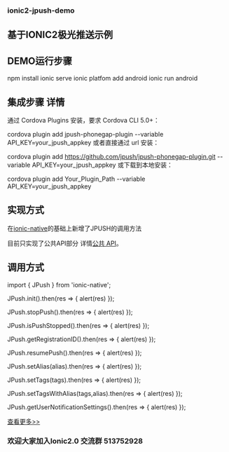 ### ionic2-jpush-demo
## 基于IONIC2极光推送示例


## DEMO运行步骤
npm install
ionic serve
ionic platfom add android
ionic run android

## 集成步骤 详情

通过 Cordova Plugins 安装，要求 Cordova CLI 5.0+：

cordova plugin add jpush-phonegap-plugin --variable API_KEY=your_jpush_appkey 或者直接通过 url 安装：

cordova plugin add https://github.com/jpush/jpush-phonegap-plugin.git --variable API_KEY=your_jpush_appkey
或下载到本地安装：

cordova plugin add Your_Plugin_Path --variable API_KEY=your_jpush_appkey

## 实现方式

在[ionic-native](https://github.com/driftyco/ionic-native)的基础上新增了JPUSH的调用方法

目前只实现了公共API部分 详情[公共 API](https://github.com/jpush/jpush-phonegap-plugin/blob/master/doc/Common_detail_api.md)。

## 调用方式

import { JPush } from 'ionic-native';

JPush.init().then(res => { alert(res) });

JPush.stopPush().then(res => { alert(res) });

JPush.isPushStopped().then(res => { alert(res) });

JPush.getRegistrationID().then(res => { alert(res) });

JPush.resumePush().then(res => { alert(res) });

JPush.setAlias(alias).then(res => { alert(res) });

JPush.setTags(tags).then(res => { alert(res) });

JPush.setTagsWithAlias(tags,alias).then(res => { alert(res) });

JPush.getUserNotificationSettings().then(res => { alert(res) });

[查看更多>>](http://zjcboy.com/2016/10/09/ionic2-jpush-demo)



### 欢迎大家加入Ionic2.0 交流群 513752928